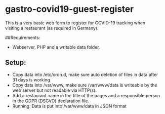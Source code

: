 # gastro-covid19-guest-register
This is a very basic web form to register for COVID-19 tracking when visiting a restaurant (as required in Germany).

##Requirements: 
- Webserver, PHP and a writable data folder.

## Setup: 
- Copy data into /etc/cron.d, make sure auto deletion of files in data after 31 days is working 
- Copy data into /var/www, make sure /var/www/data is writeable by the web server but not readable via HTTP(s).
- Add a restaurant name in the title of the pages and a responsible person in the GDPR (DSGVO) declaration file.
- Running: Data is put into /var/www/data in JSON format
